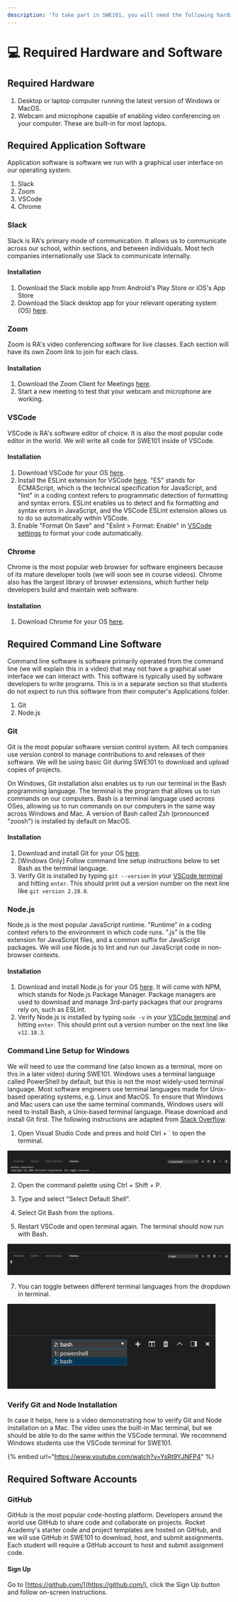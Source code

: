 ```yaml
---
description: 'To take part in SWE101, you will need the following hardware and software.'
---
```


# 💻 Required Hardware and Software

## Required Hardware

1. Desktop or laptop computer running the latest version of Windows or MacOS.
2. Webcam and microphone capable of enabling video conferencing on your computer. These are built-in for most laptops.

## Required Application Software

Application software is software we run with a graphical user interface on our operating system.

1. Slack
2. Zoom
3. VSCode
4. Chrome

### Slack

Slack is RA's primary mode of communication. It allows us to communicate across our school, within sections, and between individuals. Most tech companies internationally use Slack to communicate internally.

#### Installation

1. Download the Slack mobile app from Android's Play Store or iOS's App Store
2. Download the Slack desktop app for your relevant operating system \(OS\) [here](https://slack.com/intl/en-sg/help/categories/360000049043-Getting-started).

### Zoom

Zoom is RA's video conferencing software for live classes. Each section will have its own Zoom link to join for each class. 

#### Installation

1. Download the Zoom Client for Meetings [here](https://zoom.us/download).
2. Start a new meeting to test that your webcam and microphone are working.

### VSCode

VSCode is RA's software editor of choice. It is also the most popular code editor in the world. We will write all code for SWE101 inside of VSCode.

#### Installation

1. Download VSCode for your OS [here](https://code.visualstudio.com/download).
2. Install the ESLint extension for VSCode [here](https://marketplace.visualstudio.com/items?itemName=dbaeumer.vscode-eslint). "ES" stands for ECMAScript, which is the technical specification for JavaScript, and "lint" in a coding context refers to programmatic detection of formatting and syntax errors. ESLint enables us to detect and fix formatting and syntax errors in JavaScript, and the VSCode ESLint extension allows us to do so automatically within VSCode.
3. Enable "Format On Save" and "Eslint &gt; Format: Enable" in [VSCode settings](https://code.visualstudio.com/docs/getstarted/settings#_creating-user-and-workspace-settings) to format your code automatically.

### Chrome

Chrome is the most popular web browser for software engineers because of its mature developer tools \(we will soon see in course videos\). Chrome also has the largest library of browser extensions, which further help developers build and maintain web software.

#### Installation

1. Download Chrome for your OS [here](https://www.google.com/intl/en_sg/chrome/).

## Required Command Line Software

Command line software is software primarily operated from the command line \(we will explain this in a video\) that may not have a graphical user interface we can interact with. This software is typically used by software developers to write programs. This is in a separate section so that students do not expect to run this software from their computer's Applications folder.

1. Git
2. Node.js

### Git

Git is the most popular software version control system. All tech companies use version control to manage contributions to and releases of their software. We will be using basic Git during SWE101 to download and upload copies of projects.

On Windows, Git installation also enables us to run our terminal in the Bash programming language. The terminal is the program that allows us to run commands on our computers. Bash is a terminal language used across OSes, allowing us to run commands on our computers in the same way across Windows and Mac. A version of Bash called Zsh \(pronounced "zoosh"\) is installed by default on MacOS.

#### Installation

1. Download and install Git for your OS [here](https://git-scm.com/book/en/v2/Getting-Started-Installing-Git). 
2. \[Windows Only\] Follow command line setup instructions below to set Bash as the terminal language.
3. Verify Git is installed by typing `git --version` in your [VSCode terminal](https://code.visualstudio.com/docs/editor/integrated-terminal) and hitting `enter`. This should print out a version number on the next line like `git version 2.28.0`.

### Node.js

Node.js is the most popular JavaScript runtime. "Runtime" in a coding context refers to the environment in which code runs. ".js" is the file extension for JavaScript files, and a common suffix for JavaScript packages. We will use Node.js to lint and run our JavaScript code in non-browser contexts.

#### Installation

1. Download and install Node.js for your OS [here](https://nodejs.org/en/download/). It will come with NPM, which stands for Node.js Package Manager. Package managers are used to download and manage 3rd-party packages that our programs rely on, such as ESLint.
2. Verify Node.js is installed by typing `node -v` in your [VSCode terminal](https://code.visualstudio.com/docs/editor/integrated-terminal) and hitting `enter`. This should print out a version number on the next line like `v12.18.3`.

### Command Line Setup for Windows

We will need to use the command line \(also known as a terminal, more on this in a later video\) during SWE101. Windows uses a terminal language called PowerShell by default, but this is not the most widely-used terminal language. Most software engineers use terminal languages made for Unix-based operating systems, e.g. Linux and MacOS. To ensure that Windows and Mac users can use the same terminal commands, Windows users will need to install Bash, a Unix-based terminal language. Please download and install Git first. The following instructions are adapted from [Stack Overflow](https://stackoverflow.com/questions/42606837/how-do-i-use-bash-on-windows-from-the-visual-studio-code-integrated-terminal/50527994#50527994). 

1. Open Visual Studio Code and press and hold Ctrl + \` to open the terminal.

![](../.gitbook/assets/v4hx4.png)

2. Open the command palette using Ctrl + Shift + P.

3. Type and select "Select Default Shell".

4. Select Git Bash from the options.

5. Restart VSCode and open terminal again. The terminal should now run with Bash.

![](../.gitbook/assets/5zlap.png)

7. You can toggle between different terminal languages from the dropdown in terminal.

![](../.gitbook/assets/1agtr.png)

### Verify Git and Node Installation

In case it helps, here is a video demonstrating how to verify Git and Node installation on a Mac. The video uses the built-in Mac terminal, but we should be able to do the same within the VSCode terminal. We recommend Windows students use the VSCode terminal for SWE101.

{% embed url="https://www.youtube.com/watch?v=YsRt9YJNFP4" %}

## Required Software Accounts

### GitHub

GitHub is the most popular code-hosting platform. Developers around the world use GitHub to share code and collaborate on projects. Rocket Academy's starter code and project templates are hosted on GitHub, and we will use GitHub in SWE101 to download, host, and submit assignments. Each student will require a GitHub account to host and submit assignment code.

#### Sign Up

Go to [https://github.com/](https://github.com/), click the Sign Up button and follow on-screen instructions.


